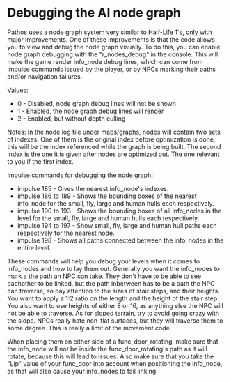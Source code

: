 # Debugging the AI node graph

Pathos uses a node graph system very similar to Half-Life 1's, only
with major improvements. One of these improvements is that the code
allows you to view and debug the node graph visually. To do this, you
can enable node graph debugging with the "r_nodes_debug" in the console.
This will make the game render info_node debug lines, which can come
from impulse commands issued by the player, or by NPCs marking their
paths and/or navigation failures.

Values:
 - 0 - Disabled, node graph debug lines will not be shown
 - 1 - Enabled, the node graph debug lines will render
 - 2 - Enabled, but without depth culling

Notes:
In the node log file under maps/graphs, nodes will contain two sets of
indexes. One of them is the original index before optimization is done,
this will be the index referenced while the graph is being built. The
second index is the one it is given after nodes are optimized out. The
one relevant to you if the first index. 
 

Impulse commands for debugging the node graph:
 - impulse 185 - Gives the nearest info_node's indexes.
 - impulse 186 to 189 - Shows the bounding boxes of the nearest info_node 
						for the small, fly, large and human hulls each
						respectively.
 - impulse 190 to 193 - Shows the bounding boxes of all info_nodes in the
						level for the small, fly, large and human hulls
						each respectively.
 - impulse 194 to 197 - Show small, fly, large and human hull paths each
						respectively for the nearest node.
 - impulse 198 - Shows all paths connected between the info_nodes in the
						entire level.

These commands will help you debug your levels when it comes to info_nodes
and how to lay them out. Generally you want the info_nodes to mark a the
path an NPC can take. They don't have to be able to see eachother to be
linked, but the path inbetween has to be a path the NPC can traverse, so
pay attention to the sizes of stair steps, and their heights. You want to
apply a 1:2 ratio on the length and the height of the stair step. You also
want to use heights of either 8 or 16, as anything else the NPC will not be
able to traverse.
As for sloped terrain, try to avoid going crazy with the slope. NPCs really
hate non-flat surfaces, but they will traverse them to some degree. This is
really a limit of the movement code.

When placing them on either side of a func_door_rotating, make sure that
the info_node will not be inside the func_door_rotating's path as it will
rotate, because this will lead to issues.
Also make sure that you take the "Lip" value of your func_door into account
when positioning the info_node, as that will also cause your info_nodes to
fail linking.

